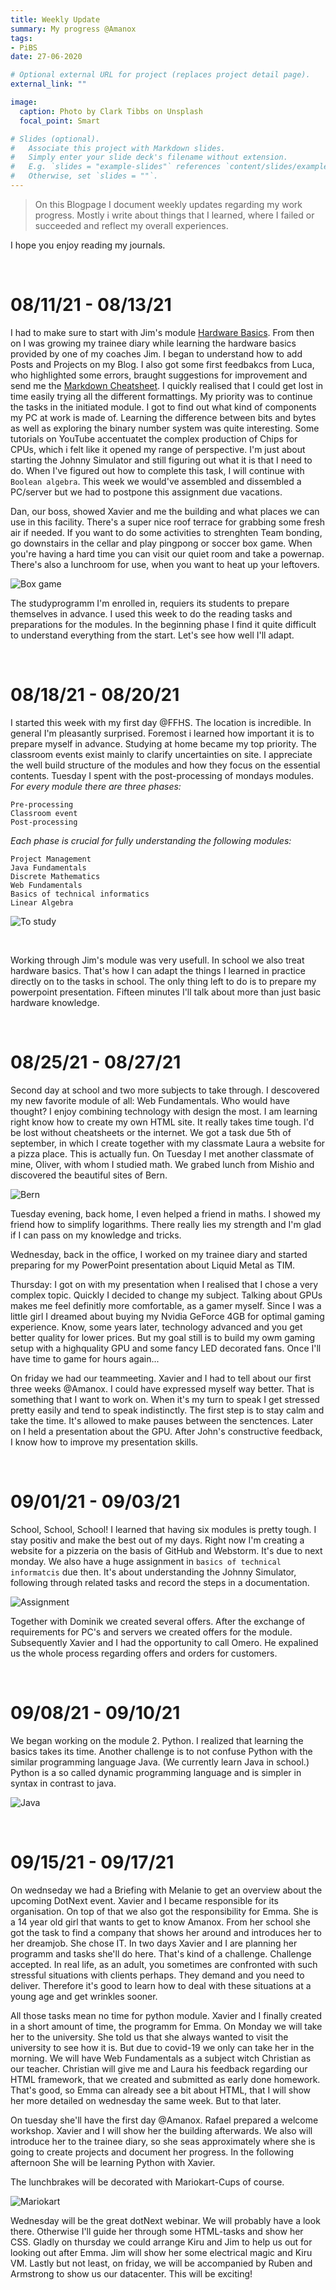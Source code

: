 ```yaml
---
title: Weekly Update
summary: My progress @Amanox
tags:
- PiBS
date: 27-06-2020

# Optional external URL for project (replaces project detail page).
external_link: ""

image:
  caption: Photo by Clark Tibbs on Unsplash
  focal_point: Smart

# Slides (optional).
#   Associate this project with Markdown slides.
#   Simply enter your slide deck's filename without extension.
#   E.g. `slides = "example-slides"` references `content/slides/example-slides.md`.
#   Otherwise, set `slides = ""`.
---
```

> On this Blogpage I document weekly updates regarding my work progress. Mostly i write about things that I learned, where I failed or succeeded and reflect my overall experiences.

I hope you enjoy reading my journals.

<br>

08/11/21 - 08/13/21
======================

I had to make sure to start with Jim's module [Hardware Basics](https://yonea-koch.netlify.app/project/hardware-basics/). From then on I was growing my trainee diary while learning the hardware basics provided by one of my coaches Jim. I began to understand how to add Posts and Projects on my Blog. I also got some first feedbakcs from Luca, who highlighted some errors, braught suggestions for improvement and send me the [Markdown Cheatsheet](https://github.com/adam-p/markdown-here/wiki/Markdown-Cheatsheet#code). I quickly realised that I could get lost in time easily trying all the different formattings. My priority was to continue the tasks in the initiated module. I got to find out what kind of components my PC at work is made of. Learning the difference between bits and bytes as well as exploring the binary number system was quite interesting. Some tutorials on YouTube accentuatet the complex production of Chips for CPUs, which i felt like it opened my range of perspective. I'm just about starting the Johnny Simulator and still figuring out what it is that I need to do. When I've figured out how to complete this task, I will continue with `Boolean algebra`. This week we would've assembled and dissembled a PC/server but we had to postpone this assignment due vacations.

Dan, our boss, showed Xavier and me the building and what places we can use in this facility. There's a super nice roof terrace for grabbing some fresh air if needed. If you want to do some activities to strenghten Team bonding, go downstairs in the cellar and play pingpong or soccer box game. When you're having a hard time you can visit our quiet room and take a powernap. There's also a lunchroom for use, when you want to heat up your leftovers.

![Box game](boxgame.jpg "<b>Box game</b> (Unsplash: Stefan Steinbauer)")

The studyprogramm I'm enrolled in, requiers its students to prepare themselves in advance. I used this week to do the reading tasks and preparations for the modules. In the beginning phase I find it quite difficult to understand everything from the start. Let's see how well I'll adapt.

<br>

08/18/21 - 08/20/21
======================

I started this week with my first day @FFHS. The location is incredible. In general I'm pleasantly surprised. Foremost i learned how important it is to prepare myself in advance. Studying at home became my top priority. The classroom events exist mainly to clarify uncertainties on site. I appreciate the well build structure of the modules and how they focus on the essential contents. Tuesday I spent with the post-processing of mondays modules. *For every module there are three phases:*  

```
Pre-processing
Classroom event
Post-processing
```

*Each phase is crucial for fully understanding the following modules:*  

```
Project Management
Java Fundamentals
Discrete Mathematics
Web Fundamentals
Basics of technical informatics
Linear Algebra
```

![To study](study.jpg "<b>To study</b> (Unsplash: Gery Wibowo)")

<br>

Working through Jim's module was very usefull. In school we also treat hardware basics. That's how I can adapt the things I learned in practice directly on to the tasks in school. The only thing left to do is to prepare my powerpoint presentation. Fifteen minutes I'll talk about more than just basic hardware knowledge. 

<br>

08/25/21 - 08/27/21
====================

Second day at school and two more subjects to take through. I descovered my new favorite module of all: Web Fundamentals. Who would have thought? I enjoy combining technology with design the most. I am learning right know how to create my own HTML site. It really takes time tough. I'd be lost without cheatsheets or the internet. We got a task due 5th of september, in which I create together with my classmate Laura a website for a pizza place. This is actually fun.
On Tuesday I met another classmate of mine, Oliver, with whom I studied math. We grabed lunch from Mishio and discovered the beautiful sites of Bern. 

![Bern](bern.jpg "<b>Bern</b> (Unsplash: Gül ORL)")

Tuesday evening, back home, I even helped a friend in maths. I showed my friend how to simplify logarithms. There really lies my strength and I'm glad if I can pass on my knowledge and tricks. 

Wednesday, back in the office, I worked on my trainee diary and started preparing for my PowerPoint presentation about Liquid Metal as TIM.

Thursday: I got on with my presentation when I realised that I chose a very complex topic. Quickly I decided to change my subject. Talking about GPUs makes me feel definitly more comfortable, as a gamer myself. Since I was a little girl I dreamed about buying my Nvidia GeForce 4GB for optimal gaming experience. Know, some years later, technology advanced and you get better quality for lower prices. But my goal still is to build my owm gaming setup with a highquality GPU and some fancy LED decorated fans. Once I'll have time to game for hours again...

On friday we had our teammeeting. Xavier and I had to tell about our first three weeks @Amanox. I could have expressed myself way better. That is something that I want to work on. When it's my turn to speak I get stressed pretty easily and tend to speak indistinctly. The first step is to stay calm and take the time. It's allowed to make pauses between the senctences. Later on I held a presentation about the GPU. After John's constructive feedback, I know how to improve my presentation skills.

<br>

09/01/21 - 09/03/21
=====================
School, School, School! I learned that having six modules is pretty tough. I stay positiv and make the best out of my days. Right now I'm creating a website for a pizzeria on the basis of GitHub and Webstorm. It's due to next monday. We also have a huge assignment in `basics of technical informatcis` due then. It's about understanding the Johnny Simulator, following through related tasks and record the steps in a documentation.

![Assignment](paper.jpg "<b>Assignment</b> (Unsplash: Sigmund)")

Together with Dominik we created several offers. After the exchange of requirements for PC's and servers we created offers for the module. Subsequently Xavier and I had the opportunity to call Omero. He expalined us the whole process regarding offers and orders for customers. 

<br>

09/08/21 - 09/10/21
====================
We began working on the module 2. Python. I realized that learning the basics takes its time. Another challenge is to not confuse Python with the similar programming language Java. (We currently learn Java in school.) Python is a so called dynamic programming language and is simpler in syntax in contrast to java. 

![Java](java.jpg "<b>Java</b> (Unsplash: Michiel Leunens)")


<br>

09/15/21 - 09/17/21
======================
On wednseday we had a Briefing with Melanie to get an overview about the upcoming DotNext event. Xavier and I became responsible for its organisation. On top of that we also got the responsibility for Emma. She is a 14 year old girl that wants to get to know Amanox. From her school she got the task to find a company that shows her around and introduces her to her dreamjob. She chose IT. In two days Xavier and I are planning her programm and tasks she'll do here. That's kind of a challenge. Challenge accepted. In real life, as an adult, you sometimes are confronted with such stressful situations with clients perhaps. They demand and you need to deliver. Therefore it's good to learn how to deal with these situations at a young age and get wrinkles sooner.

All those tasks mean no time for python module. Xavier and I finally created in a short amount of time, the programm for Emma. On Monday we will take her to the university. She told us that she always wanted to visit the university to see how it is. But due to covid-19 we only can take her in the morning. We will have Web Fundamentals as a subject witch Christian as our teacher. Christian will give me and Laura his feedback regarding our HTML framework, that we created and submitted as early done homework. That's good, so Emma can already see a bit about HTML, that I will show her more detailed on wednesday the same week. But to that later.

On tuesday she'll have the first day @Amanox. Rafael prepared a welcome workshop. Xavier and I will show her the building afterwards. We also will introduce her to the trainee diary, so she seas approximately where she is going to create projects and document her progress. In the following afternoon She will be learning Python with Xavier. 

The lunchbrakes will be decorated with Mariokart-Cups of course. 

![Mariokart](mario.jpg "<b>Mariokart</b> (Unsplash: Ravi Palwe)")

Wednesday will be the great dotNext webinar. We will probably have a look there. Otherwise I'll guide her through some HTML-tasks and show her CSS. Gladly on thursday we could arrange Kiru and Jim to help us out for looking out after Emma. Jim will show her some electrical magic and Kiru VM. Lastly but not least, on friday, we will be accompanied by Ruben and Armstrong to show us our datacenter. This will be exciting!

